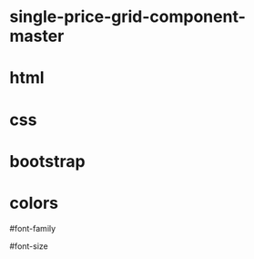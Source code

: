 # single-price-grid-component-master
# html 
# css
# bootstrap


# colors



#font-family




#font-size
